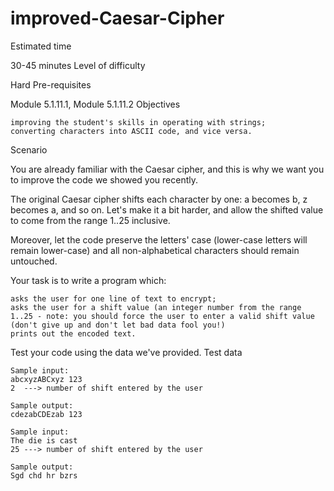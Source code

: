 # improved-Caesar-Cipher


Estimated time

30-45 minutes
Level of difficulty

Hard
Pre-requisites

Module 5.1.11.1, Module 5.1.11.2
Objectives

    improving the student's skills in operating with strings;
    converting characters into ASCII code, and vice versa.

Scenario

You are already familiar with the Caesar cipher, and this is why we want you to improve the code we showed you recently.

The original Caesar cipher shifts each character by one: a becomes b, z becomes a, and so on. Let's make it a bit harder, and allow the shifted value to come from the range 1..25 inclusive.

Moreover, let the code preserve the letters' case (lower-case letters will remain lower-case) and all non-alphabetical characters should remain untouched.

Your task is to write a program which:

    asks the user for one line of text to encrypt;
    asks the user for a shift value (an integer number from the range 1..25 - note: you should force the user to enter a valid shift value (don't give up and don't let bad data fool you!)
    prints out the encoded text. 

Test your code using the data we've provided.
Test data
```
Sample input:
abcxyzABCxyz 123
2  ---> number of shift entered by the user

Sample output:
cdezabCDEzab 123

Sample input:
The die is cast
25 ---> number of shift entered by the user

Sample output:
Sgd chd hr bzrs
```
